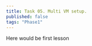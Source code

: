 ```yaml
---
title: Task 05. Multi VM setup.
published: false
tags: "Phase1"
---
```


Here would be first lesson
